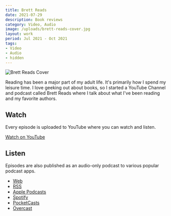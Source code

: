 ```yaml
---
title: Brett Reads
date: 2021-07-29
description: Book reviews
category: Video, Audio
image: /uploads/brett-reads-cover.jpg
layout: work
period: Jul 2021 - Oct 2021
tags:
- Video
- Audio
- hidden
---
```


![Brett Reads Cover](/uploads/brett-reads-cover.jpg)

Reading has been a major part of my adult life. It's primarily how I spend my leisure time. I love geeking out about books, so I started a YouTube Channel and podcast called Brett Reads where I talk about what I've been reading and my favorite authors.

## Watch

Every episode is uploaded to YouTube where you can watch and listen.

[Watch on YouTube](https://www.youtube.com/channel/UC0tdQvVZUKFRAovWYESWUbQ)

## Listen

Episodes are also published as an audio-only podcast to various popular podcast apps.

- [Web](https://anchor.fm/brettreads)
- [RSS](https://anchor.fm/s/6573f644/podcast/rss)
- [Apple Podcasts](https://podcasts.apple.com/us/podcast/brett-reads/id1579741967)
- [Spotify](https://open.spotify.com/show/4BOhztz3c8HH9e6EsMj6hH)
- [PocketCasts](https://pca.st/fkb78i0r)
- [Overcast](https://overcast.fm/itunes1579741967/brett-reads)
